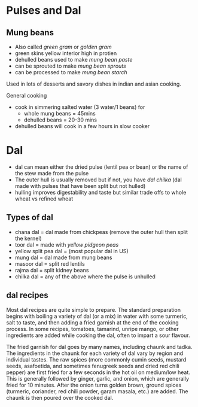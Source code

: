 # Pulses and Dal

## Mung beans

- Also called _green gram_ or _golden gram_
- green skins yellow interior high in protien
- dehulled beans used to make _mung bean paste_
- can be sprouted to make _mung bean sprouts_
- can be processed to make _mung bean starch_

Used in lots of desserts and savory dishes in indian and asian cooking.

General cooking

- cook in simmering salted water (3 water/1 beans) for
    - whole mung beans = 45mins
    - dehulled beans = 20-30 mins
- dehulled beans will cook in a few hours in slow cooker

# Dal

- dal can mean either the dried pulse (lentil pea or bean) or the name of the
  stew made from the pulse
- The outer hull is usually removed but if not, you have _dal chilka_ (dal made
  with pulses that have been split but not hulled)
- hulling improves digestability and taste but similar trade offs to whole wheat
  vs refined wheat

## Types of dal

- chana dal = dal made from chickpeas (remove the outer hull then split the
  kernel)
- toor dal = made with _yellow pidgeon peas_
- yellow split pea dal = (most popular dal in US)
- mung dal = dal made from mung beans
- masoor dal = split red lentils
- rajma dal = split kidney beans
- chilka dal = any of the above where the pulse is unhulled

## dal recipes

Most dal recipes are quite simple to prepare. The standard preparation begins
with boiling a variety of dal (or a mix) in water with some turmeric, salt to
taste, and then adding a fried garnish at the end of the cooking process. In
some recipes, tomatoes, tamarind, unripe mango, or other ingredients are added
while cooking the dal, often to impart a sour flavour.

The fried garnish for dal goes by many names, including chaunk and tadka. The
ingredients in the chaunk for each variety of dal vary by region and individual
tastes. The raw spices (more commonly cumin seeds, mustard seeds, asafoetida,
and sometimes fenugreek seeds and dried red chili pepper) are first fried for a
few seconds in the hot oil on medium/low heat. This is generally followed by
ginger, garlic, and onion, which are generally fried for 10 minutes. After the
onion turns golden brown, ground spices (turmeric, coriander, red chili powder,
garam masala, etc.) are added. The chaunk is then poured over the cooked dal.
